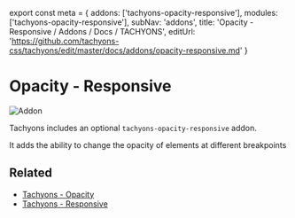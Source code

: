 export const meta = {
  addons: ['tachyons-opacity-responsive'],
  modules: ['tachyons-opacity-responsive'],
  subNav: 'addons',
  title: 'Opacity - Responsive / Addons / Docs / TACHYONS',
  editUrl: 'https://github.com/tachyons-css/tachyons/edit/master/docs/addons/opacity-responsive.md'
}

# Opacity - Responsive

![Addon](https://img.shields.io/badge/TACHYONS%20ADDON-✓-brightgreen.svg?longCache=true&style=for-the-badge)

Tachyons includes an optional `tachyons-opacity-responsive` addon.

It adds the ability to change the opacity of elements at different breakpoints

## Related

- [Tachyons - Opacity](http://localhost:3000/docs/themes/opacity)
- [Tachyons - Responsive](http://localhost:3000/docs/grid/responsive)
